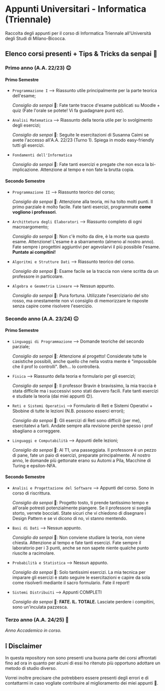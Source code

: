 # Appunti Universitari - Informatica (Triennale)
 Raccolta degli appunti per il corso di Informatica Triennale all'Università degli Studi di Milano-Bicocca.

## Elenco corsi presenti + Tips & Tricks da senpai 🐸
### Primo anno (A.A. 22/23) 😊
#### Primo Semestre
- `Programmazione I` ⟶ Riassunto utile principalmente per la parte teorica dell'esame;

    *Consiglio da senpai* 🐸: Fate tante tracce d'esame pubblicati su Moodle + quiz (Fate l'orale se potete! Vi fa guadagnare punti ez).
- `Analisi Matematica` ⟶ Riassunto della teoria utile per lo svolgimento degli esercizi;

    *Consiglio da senpai* 🐸: Seguite le esercitazioni di Susanna Caimi se avete l'accesso all'A.A. 22/23 (Turno 1). Spiega in modo easy-friendly tutti gli esercizi.
    
- `Fondamenti dell'Informatica`

    *Consiglio da senpai* 🐸: Fate tanti esercizi e pregate che non esca la bi-implicazione. Attenzione al tempo e non fate la brutta copia.

#### Secondo Semestre

- `Programmazione II` ⟶ Riassunto teorico del corso;

    *Consiglio da senpai* 🐸: Attenzione alla teoria, mi ha tolto molti punti. Il primo parziale è molto facile. Fate tanti esercizi, programmate **come vogliono i professori**.
    
- `Archittetura degli Elaboratori` ⟶ Riassunto completo di ogni macroargomento;

    *Consiglio da senpai* 🐸: Non c'è molto da dire, è la morte sua questo esame. Attenzione! L'esame è a sbarramento (almeno al nostro anno). Fate sempre i progettini aggiuntivi per agevolarvi il più possibile l'esame. **Puntate ai compitini!**

- `Algoritmi e Strutture Dati` ⟶ Riassunto teorico del corso.

    *Consiglio da senpai* 🐸: Esame facile se la traccia non viene scritta da un professore in particolare. 

- `Algebra e Geometria Lineare` ⟶ Nessun appunto.

    *Consiglio da senpai* 🐸: Pura fortuna. Utilizzate l'eserciziario del sito rosso, ma onestamente non vi consiglio di memorizzare le risposte senza capire come risolvere l'esercizio.

### Secondo anno (A.A. 23/24) 😐
#### Primo Semestre
- `Linguaggi di Programmazione` ⟶ Domande teoriche del secondo parziale;

    *Consiglio da senpai* 🐸: Attenzione al progetto! Considerate tutte le casistiche possibili, anche quello che nella vostra mente è "impossibile che il prof lo controlli". Beh... lo controllerà.

- `Fisica` ⟶ Riassunto della teoria e formulario per gli esercizi;

    *Consiglio da senpai* 🐸: Il professor Bravin è bravissimo, la mia traccia è stata difficile ma i successivi sono stati davvero facili. Fate tanti esercizi e studiate la teoria (dai miei appunti 😊).

- `Reti e Sistemi Operativi` ⟶ Formulario di Reti e Sistemi Operativi + Sbobine di tutte le lezioni (N.B. possono esserci errori);

    *Consiglio da senpai* 🐸: Gli esercizi di Reti sono difficili (per me), esercitatevi a farli. Andate sempre alla revisione perchè spesso i prof sbagliano a correggere.

- `Linguaggi e Computabilità` ⟶ Appunti delle lezioni;

    *Consiglio da senpai* 🐸: Al T1, una passeggiata. Il professore è un pezzo di pane, fate un paio di esercizi, preparate principalmente. Al nostro anno, le domande più gettonate erano su Automi a Pila, Macchine di Turing e epsilon-NFA.


#### Secondo Semestre

- `Analisi e Progettazione del Software` ⟶ Appunti del corso. Sono in corso di riscrittura.

    *Consiglio da senpai* 🐸: Progetto tosto, ti prende tantissimo tempo e all'orale potresti potenzialmente piangere. Se il professore si sveglia storto, verrete bocciati. State sicuri che vi chiedono di disegnare i Design Pattern e se vi dicono di no, vi stanno mentendo.

- `Basi di Dati` ⟶ Nessun appunto.

    *Consiglio da senpai* 🐸: Non conviene studiare la teoria, non viene chiesta. Attenzione al tempo e fate tanti esercizi. Fate sempre il laboratorio per i 3 punti, anche se non sapete niente qualche punto riuscite a racimolare.

- `Probabilità e Statistica` ⟶ Nessun appunto.

    *Consiglio da senpai* 🐸: Solo tantissimi esercizi. La mia tecnica per imparare gli esercizi è stato seguire le esercitazioni e capire da sola come risolverli mediante il sacro formulario. Fate il report!

- `Sistemi Distribuiti` ⟶ Appunti COMPLETI

    *Consiglio da senpai* 🐸: **FATE. IL. TOTALE.** Lasciate perdere i compitini, sono un'inculata pazzesca. 


### Terzo anno (A.A. 24/25) 🥲

_Anno Accademico in corso._

## ❕ Disclaimer
In questa repository non sono presenti una buona parte dei corsi affrontati fino ad ora in quanto per alcuni di essi ho ritenuto più opportuno adottare un metodo di studio diverso.

Vorrei inoltre precisare che potrebbero essere presenti degli errori e di contattarmi in caso vogliate contribuire al miglioramento dei miei appunti 🐸.

